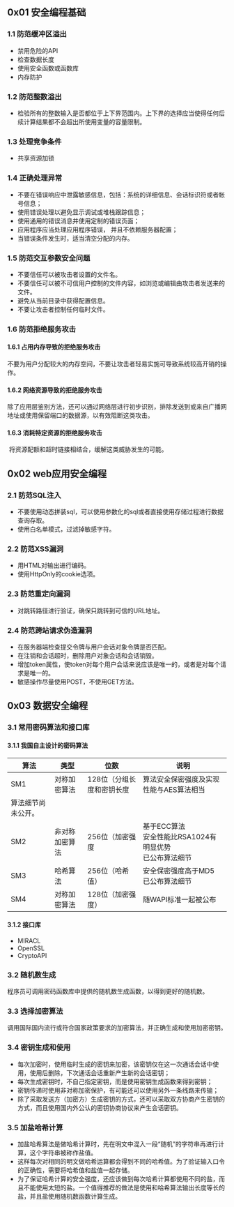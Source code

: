 ## 0x01 安全编程基础

### 1.1 防范缓冲区溢出

- 禁用危险的API
- 检查数据长度
- 使用安全函数或函数库
- 内存防护

### 1.2 防范整数溢出

- 检验所有的整数输入是否都位于上下界范围内。上下界的选择应当使得任何后续计算结果都不会超出所使用变量的容量限制。

### 1.3 处理竞争条件

- 共享资源加锁

### 1.4 正确处理异常

- 不要在错误响应中泄露敏感信息，包括：系统的详细信息、会话标识符或者帐号信息；
- 使用错误处理以避免显示调试或堆栈跟踪信息；
- 使用通用的错误消息并使用定制的错误页面；
- 应用程序应当处理应用程序错误， 并且不依赖服务器配置；
- 当错误条件发生时，适当清空分配的内存。

### 1.5 防范交互参数安全问题

- 不要信任可以被攻击者设置的文件名。
- 不要信任可以被不可信用户控制的文件内容，如浏览或编辑由攻击者发送来的文件。
- 避免从当前目录中获得配置信息。
- 不要让攻击者控制任何临时文件。

### 1.6 防范拒绝服务攻击

#### 1.6.1 占用内存导致的拒绝服务攻击

​	不要为用户分配较大的内存空间，不要让攻击者轻易实施可导致系统较高开销的操作。

#### 1.6.2 网络资源导致的拒绝服务攻击

​	除了应用层鉴别方法，还可以通过网络层进行初步识别，排除发送到或来自广播网地址或使用保留端口的数据源，以有效阻断这类攻击。

#### 1.6.3 消耗特定资源的拒绝服务攻击

​	将资源配额和超时链接相结合，缓解这类威胁发生的可能。

## 0x02 web应用安全编程

### 2.1 防范SQL注入

- 不要使用动态拼装sql，可以使用参数化的sql或者直接使用存储过程进行数据查询存取。
- 使用白名单模式，过滤掉敏感字符。

### 2.2 防范XSS漏洞

- 用HTML对输出进行编码。
- 使用HttpOnly的cookie选项。

### 2.3 防范重定向漏洞

- 对跳转路径进行验证，确保只跳转到可信的URL地址。

### 2.4 防范跨站请求伪造漏洞

- 在服务器端检查提交令牌与用户会话对象令牌是否匹配。
- 在注销和会话超时，删除用户对象会话和会话销毁。
- 增加token属性，使token对每个用户会话来说应该是唯一的，或者是对每个请求是唯一的。
- 敏感操作尽量使用POST，不使用GET方法。

## 0x03 数据安全编程

### 3.1 常用密码算法和接口库

#### 3.1.1 我国自主设计的密码算法

| 算法 | 类型           | 位数                      | 说明                                                         |
| ---- | -------------- | ------------------------- | ------------------------------------------------------------ |
| SM1  | 对称加密算法   | 128位（分组长度和密钥长度 | 算法安全保密强度及实现性能与AES算法相当
算法细节尚未公开。    |
| SM2  | 非对称加密算法 | 256位（加密强度           | 基于ECC算法<br/>安全性能比RSA1024有明显优势<br/>已公布算法细节 |
| SM3  | 哈希算法       | 256位（哈希值）           | 安全保密强度高于MD5<br/>已公布算法细节                       |
| SM4  | 对称加密算法   | 128位（加密强度）         | 随WAPI标准一起被公布                                         |

#### 3.1.2 接口库

- MIRACL
- OpenSSL
- CryptoAPI

### 3.2 随机数生成

​	程序员可调用密码函数库中提供的随机数生成函数，以得到更好的随机数。

### 3.3 选择加密算法

​	调用国际国内流行或符合国家政策要求的加密算法，并正确生成和使用加密密钥。

### 3.4 密钥生成和使用

- 每次加密时，使用临时生成的密钥来加密，该密钥仅在这一次通话会话中使用，使用后删除，下次通话会话重新产生新的会话密钥；
- 每次生成密钥时，不自己指定密钥，而是使用密钥生成函数来得到密钥；
- 密钥传递时使用非对称加密保护，有可能还可以使用另外一条线路来传输；
- 除了采取发送方（加密方）生成密钥的方式，还可以采取双方协商产生密钥的方式，而且使用国内外公认的密钥协商协议来产生会话密钥。

### 3.5 加盐哈希计算

- 加盐哈希算法是做哈希计算时，先在明文中混入一段“随机”的字符串再进行计算，这个字符串被称作盐值。
- 这样每次对相同的明文做哈希运算都会得到不同的哈希值。为了验证输入口令的正确性，需要将哈希值和盐值一起存储。
- 为了保证哈希计算的安全强度，还应该做到每次哈希计算都使用不同的盐，而且不能使用太短的盐。一个值得推荐的做法是使用和哈希算法输出长度等长的盐，并且盐使用随机数函数计算生成。

